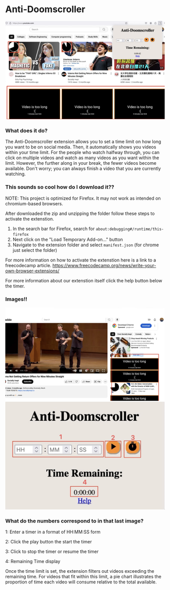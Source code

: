 
# Anti-Doomscroller
![alt text](/extension/img/demo2.jpg)
### What does it do?
The Anti-Doomscroller extension allows you to set a time limit on how long you want to be on social media. Then, it automatically shows you videos within your time limit. For the people who watch halfway through, you can click on multiple videos and watch as many videos as you want within the limit. However, the further along in your break, the fewer videos become available. Don't worry; you can always finish a video that you are currently watching.

### This sounds so cool how do I download it??
NOTE: This project is optimized for Firefox.  It may not work as intended on chromium-based browsers.

After downloaded the zip and unzipping the folder follow these steps to activate the extenstion.
1. In the search bar for Firefox, search for `about:debugging#/runtime/this-firefox`
2. Next click on the "Load Temporary Add-on..." button
3. Navigate to the extension folder and select `manifest.json` (for chrome just select the folder)

For more information on how to activate the extenstion here is a link to a freecodecamp article. https://www.freecodecamp.org/news/write-your-own-browser-extensions/

For more information about our extenstion itself click the help button below the timer.

### Images!!
![alt text](/extension/img/demo1.jpg)
![alt text](/extension/img/helpImage.jpg)
### What do the numbers correspond to in that last image?

1: Enter a timer in a format of HH:MM:SS form

2: Click the play button the start the timer

3: Click to stop the timer or resume the timer

4: Remaining Time display

Once the time limit is set, the extension filters out videos exceeding the remaining time. For videos that fit within this limit, a pie chart illustrates the proportion of time each video will consume relative to the total available.
